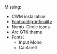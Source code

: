 Missing:

- CWM installation
- [Fontconfig-infinality](https://danielrenninghoff.com/2015/11/22/infinality-ultimate-bundle-packaged-for-fedora/)
- Numix-Circle icons
- Arc GTK theme
- Fonts:
  - Input Mono
  - Cantarell
